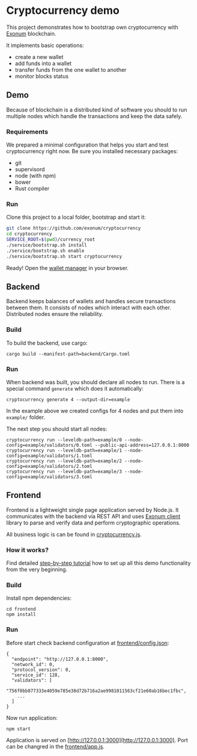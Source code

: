# Cryptocurrency demo

This project demonstrates how to bootstrap own cryptocurrency
with [Exonum](http://exonum.com/) blockchain.

It implements basic operations:
- create a new wallet
- add funds into a wallet
- transfer funds from the one wallet to another
- monitor blocks status

## Demo

Because of blockchain is a distributed kind of software you should to run
multiple nodes which handle the transactions and keep the data safely.

### Requirements

We prepared a minimal configuration that helps you start and test cryptocurrency
right now. Be sure you installed necessary packages:
* git
* supervisord
* node (with npm)
* bower
* Rust compiler

### Run

Clone this project to a local folder, bootstrap and start it:

```sh
git clone https://github.com/exonum/cryptocurrency
cd cryptocurrency
SERVICE_ROOT=$(pwd)/currency_root
./service/bootstrap.sh install
./service/bootstrap.sh enable
./service/bootstrap.sh start cryptocurrency
```

Ready! Open the [wallet manager](http://127.0.0.1:3000) in your browser.

## Backend

Backend keeps balances of wallets and handles secure transactions between them.
It consists of nodes which interact with each other. Distributed nodes ensure the reliability.

### Build

To build the backend, use cargo:

```
cargo build --manifest-path=backend/Cargo.toml
```

### Run

When backend was built, you should declare all nodes to run.
There is a special command `generate` which does it automatically:

```
cryptocurrency generate 4 --output-dir=example
```

In the example above we created configs for 4 nodes and put them into `example/` folder.

The next step you should start all nodes:

```
cryptocurrency run --leveldb-path=example/0 --node-config=example/validators/0.toml --public-api-address=127.0.0.1:8000
cryptocurrency run --leveldb-path=example/1 --node-config=example/validators/1.toml
cryptocurrency run --leveldb-path=example/2 --node-config=example/validators/2.toml
cryptocurrency run --leveldb-path=example/3 --node-config=example/validators/3.toml
```

## Frontend

Frontend is a lightweight single page application served by Node.js.
It communicates with the backend via REST API and uses [Exonum client](https://github.com/exonum/exonum-client) library to parse and verify data and perform cryptographic operations.

All business logic is can be found in [cryptocurrency.js](frontend/js/cryptocurrency.js).

### How it works?

Find detailed [step-by-step tutorial](http://exonum.com/doc/home/cryptocurrency/intro/) how to set up all this demo functionality from the very beginning.

### Build

Install npm dependencies:

```
cd frontend
npm install
```

### Run

Before start check backend configuration at [frontend/config.json](frontend/config.json):

```
{
  "endpoint": "http://127.0.0.1:8000",
  "network_id": 0,
  "protocol_version": 0,
  "service_id": 128,
  "validators": [
    "756f0bb877333e4059e785e38d72b716a2ae9981011563cf21e60ab16bec1fbc",
    ...
  ] 
}
```

Now run application:

```
npm start
```

Application is served on [http://127.0.0.1:3000](http://127.0.0.1:3000). Port can be changred in the [frontend/app.js](frontend/app.js).
